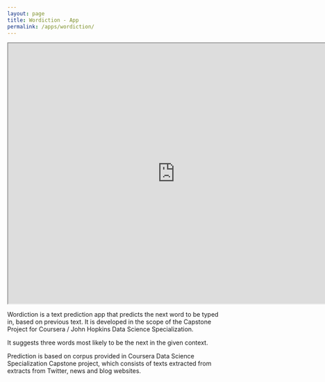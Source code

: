 ```yaml
---
layout: page
title: Wordiction - App
permalink: /apps/wordiction/
---
```


<iframe src="https://sasha.shinyapps.io/Wordiction/" height="600" width="768"></iframe>

Wordiction is a text prediction app that predicts the next word to be typed in, 
based on previous text. It is developed in the scope of the Capstone Project for Coursera / John Hopkins Data Science Specialization.

It suggests three words most likely to be the next in the given context.

Prediction is based on corpus provided in Coursera Data Science Specialization 
Capstone project, which consists of texts extracted from extracts from Twitter, news and blog websites.
